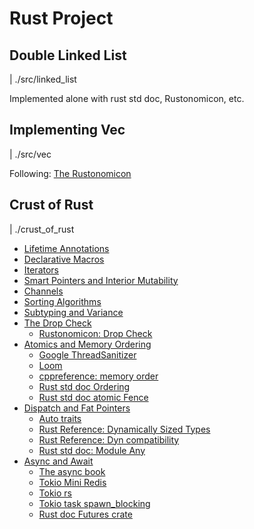 # Rust Project

## Double Linked List

| ./src/linked_list

Implemented alone with rust std doc, Rustonomicon, etc.

## Implementing Vec

| ./src/vec

Following: [The Rustonomicon](https://doc.rust-lang.org/nomicon/vec/vec.html)

## Crust of Rust

| ./crust_of_rust

- [Lifetime Annotations](https://youtu.be/rAl-9HwD858)
- [Declarative Macros](https://youtu.be/q6paRBbLgNw)
- [Iterators](https://youtu.be/yozQ9C69pNs)
- [Smart Pointers and Interior Mutability](https://youtu.be/8O0Nt9qY_vo)
- [Channels](https://youtu.be/b4mS5UPHh20)
- [Sorting Algorithms](https://youtu.be/h4RkCyJyXmM)
- [Subtyping and Variance](https://youtu.be/iVYWDIW71jk)
- [The Drop Check](https://youtu.be/TJOFSMpJdzg)
  - [Rustonomicon: Drop Check](https://doc.rust-lang.org/nomicon/dropck.html)
- [Atomics and Memory Ordering](https://youtu.be/rMGWeSjctlY)
  - [Google ThreadSanitizer](https://github.com/google/sanitizers/wiki/ThreadSanitizerAlgorithm)
  - [Loom](https://github.com/tokio-rs/loom)
  - [cppreference: memory order](https://en.cppreference.com/w/cpp/atomic/memory_order.html)
  - [Rust std doc Ordering](https://doc.rust-lang.org/std/sync/atomic/enum.Ordering.html)
  - [Rust std doc atomic Fence](https://doc.rust-lang.org/std/sync/atomic/fn.fence.html)
- [Dispatch and Fat Pointers](https://youtu.be/xcygqF5LVmM?si=j1T3F2ojryqc_M24)
  - [Auto traits](https://doc.rust-lang.org/reference/special-types-and-traits.html#auto-traits)
  - [Rust Reference: Dynamically Sized Types](https://doc.rust-lang.org/reference/dynamically-sized-types.html)
  - [Rust Reference: Dyn compatibility](https://doc.rust-lang.org/reference/items/traits.html#dyn-compatibility)
  - [Rust std doc: Module Any](https://doc.rust-lang.org/std/any/index.html)
- [Async and Await](https://youtu.be/ThjvMReOXYM)
  - [The async book](https://rust-lang.github.io/async-book/)
  - [Tokio Mini Redis](https://github.com/tokio-rs/mini-redis/)
  - [Tokio rs](https://docs.rs/tokio/latest/tokio/)
  - [Tokio task spawn_blocking](https://docs.rs/tokio/latest/tokio/task/fn.spawn_blocking.html)
  - [Rust doc Futures crate](https://docs.rs/futures/latest/futures/)
